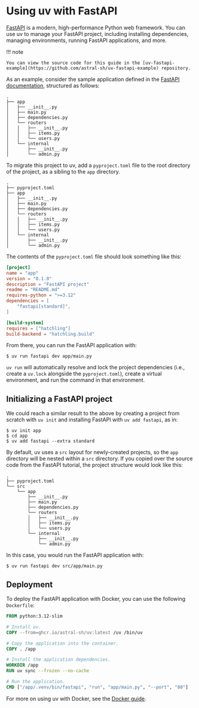 # Using uv with FastAPI

[FastAPI](https://github.com/fastapi/fastapi) is a modern, high-performance Python web framework.
You can use uv to manage your FastAPI project, including installing dependencies, managing
environments, running FastAPI applications, and more.

!!! note

    You can view the source code for this guide in the [uv-fastapi-example](https://github.com/astral-sh/uv-fastapi-example) repository.

As an example, consider the sample application defined in the
[FastAPI documentation](https://fastapi.tiangolo.com/tutorial/bigger-applications/), structured as
follows:

```plaintext
.
├── app
│   ├── __init__.py
│   ├── main.py
│   ├── dependencies.py
│   └── routers
│   │   ├── __init__.py
│   │   ├── items.py
│   │   └── users.py
│   └── internal
│       ├── __init__.py
│       └── admin.py
```

To migrate this project to uv, add a `pyproject.toml` file to the root directory of the project, as
a sibling to the `app` directory.

```plaintext
.
├── pyproject.toml
├── app
│   ├── __init__.py
│   ├── main.py
│   ├── dependencies.py
│   └── routers
│   │   ├── __init__.py
│   │   ├── items.py
│   │   └── users.py
│   └── internal
│       ├── __init__.py
│       └── admin.py
```

The contents of the `pyproject.toml` file should look something like this:

```toml title="pyproject.toml"
[project]
name = "app"
version = "0.1.0"
description = "FastAPI project"
readme = "README.md"
requires-python = ">=3.12"
dependencies = [
    "fastapi[standard]",
]

[build-system]
requires = ["hatchling"]
build-backend = "hatchling.build"
```

From there, you can run the FastAPI application with:

```console
$ uv run fastapi dev app/main.py
```

`uv run` will automatically resolve and lock the project dependencies (i.e., create a `uv.lock`
alongside the `pyproject.toml`), create a virtual environment, and run the command in that
environment.

## Initializing a FastAPI project

We could reach a similar result to the above by creating a project from scratch with `uv init` and
installing FastAPI with `uv add fastapi`, as in:

```console
$ uv init app
$ cd app
$ uv add fastapi --extra standard
```

By default, uv uses a `src` layout for newly-created projects, so the `app` directory will be nested
within a `src` directory. If you copied over the source code from the FastAPI tutorial, the project
structure would look like this:

```plaintext
.
├── pyproject.toml
└── src
    └── app
        ├── __init__.py
        ├── main.py
        ├── dependencies.py
        └── routers
        │   ├── __init__.py
        │   ├── items.py
        │   └── users.py
        └── internal
            ├── __init__.py
            └── admin.py
```

In this case, you would run the FastAPI application with:

```console
$ uv run fastapi dev src/app/main.py
```

## Deployment

To deploy the FastAPI application with Docker, you can use the following `Dockerfile`:

```dockerfile title="Dockerfile"
FROM python:3.12-slim

# Install uv.
COPY --from=ghcr.io/astral-sh/uv:latest /uv /bin/uv

# Copy the application into the container.
COPY . /app

# Install the application dependencies.
WORKDIR /app
RUN uv sync --frozen --no-cache

# Run the application.
CMD ["/app/.venv/bin/fastapi", "run", "app/main.py", "--port", "80"]
```

For more on using uv with Docker, see the [Docker guide](./docker.md).
